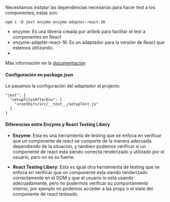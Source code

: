 Necesitamos instalar las dependencias necesarias para hacer test a los componentes, estas son:
```
npm i -D jest enzyme enzyme-adapter-react-16
```

* enzyme: Es una librería creada por airbnb para facilitar el test a componentes en React
* enzyme-adapter-react-16: Es un adaptador para la versión de React que estemos utilizando.
* 
Más información en la [documentación](https://github.com/enzymejs/enzyme)

#### Configuración en package.json

Le pasamos la configuración del adaptador al projecto.
```
"jest": {
  "setupFilesAfterEnv": [
    "<rootDir>/src/__test__/setupTest.js"
  ]
}
```

#### Diferencias entre Enzyme y React Testing Libery
* **Enzyme**: Esta es una herramienta de testing que se enfoca en verificar que un componente de react se comporte de la manera adecuada dependiendo de la situacion, y tambien podemos verificar si un componente de react esta siendo correcta renderizado y utilizado por el usuario, pero no es su fuerte.

* **React Testing Libery**: Esta es igual otra herramienta de testing que se enfoca en verificar que un componente esta siendo renderizado correctamente en el DOM y que el usuario lo esta usando adecuadamente, pero no podermos verificar su comportamiento interno, por ejemplo no podemos acceder a las props o el state del componente de react testeado.

